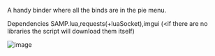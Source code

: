 A handy binder where all the binds are in the pie menu.

Dependencies SAMP.lua,requests(+luaSocket),imgui (<if there are no libraries the script will download them itself)

![image](https://user-images.githubusercontent.com/57196133/229858547-1e0dab13-39ab-4610-808b-db76a09063ac.png)
